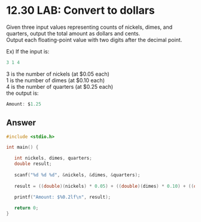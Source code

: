 # 12.30 LAB: Convert to dollars

Given three input values representing counts of nickels, dimes, and quarters, output the total amount as dollars and cents.   
Output each floating-point value with two digits after the decimal point.   

Ex) If the input is:   
```c
3 1 4
```
3 is the number of nickels (at $0.05 each)   
1 is the number of dimes (at $0.10 each)   
4 is the number of quarters (at $0.25 each)   
the output is:   
```c
Amount: $1.25
```

## Answer
```c
#include <stdio.h>

int main() {

   int nickels, dimes, quarters;
   double result;
   
   scanf("%d %d %d", &nickels, &dimes, &quarters);
   
   result = ((double)(nickels) * 0.05) + ((double)(dimes) * 0.10) + ((double)(quarters) * 0.25);
   
   printf("Amount: $%0.2lf\n", result);

   return 0;
}
```
